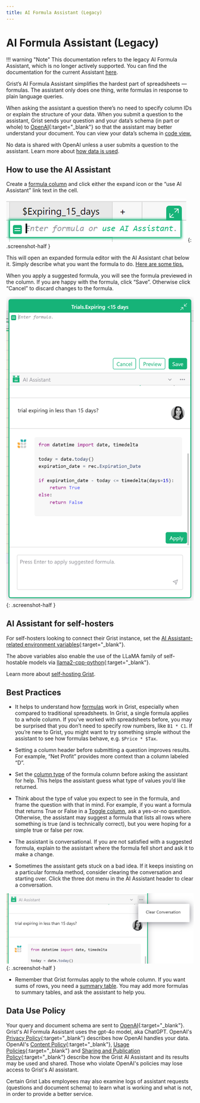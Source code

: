 ```yaml
---
title: AI Formula Assistant (Legacy)
---
```


AI Formula Assistant (Legacy)
==============

!!! warning "Note"
    This documentation refers to the legacy AI Formula Assistant, which is no longer actively supported. You can find the documentation for the current Assistant [here](assistant.md).

Grist’s AI Formula Assistant simplifies the hardest part of spreadsheets — formulas. The assistant only does one thing, write formulas in response to plain language queries. 

When asking the assistant a question there’s no need to specify column IDs or explain the structure of your data. When you submit a question to the assistant, Grist sends your question and your data’s schema (in part or whole) to [OpenAI](https://openai.com/){:target="\_blank"} so that the assistant may better understand your document. You can view your data’s schema in [code view.](formulas.md#code-viewer) 

No data is shared with OpenAI unless a user submits a question to the assistant. Learn more about [how data is used](ai-assistant-legacy.md#data-use-policy).

## How to use the AI Assistant

Create a [formula column](formulas.md) and click either the expand icon or the “use AI Assistant” link text in the cell. 

<span class="screenshot-large">*![Opening AI Assistant](images/ai-assistant-legacy/formula-cell-editor.png)*</span>
{: .screenshot-half }

This will open an expanded formula editor with the AI Assistant chat below it. Simply describe what you want the formula to do. [Here are some tips.](ai-assistant-legacy.md#best-practices)

When you apply a suggested formula, you will see the formula previewed in the column. If you are happy with the formula, click “Save”. Otherwise click “Cancel” to discard changes to the formula.

<span class="screenshot-large">*![AI Formula Assistant](images/ai-assistant-legacy/ai-assistant-dialog.png)*</span>
{: .screenshot-half }

## AI Assistant for self-hosters

For self-hosters looking to connect their Grist instance, set the [AI Assistant-related environment variables](https://github.com/gristlabs/grist-core#ai-formula-assistant-related-variables-all-optional){:target="\_blank"}. 

The above variables also enable the use of the LLaMA family of self-hostable models via [llama2-cpp-python](https://github.com/abetlen/llama-cpp-python){:target="\_blank"}.

Learn more about [self-hosting Grist](self-managed.md). 

## Best Practices

* It helps to understand how [formulas](formulas.md) work in Grist, especially when compared to traditional spreadsheets. In Grist, a single formula applies to a whole column.  If you’ve worked with spreadsheets before, you may be surprised that you don’t need to specify row numbers, like `B1 * C1`. If you’re new to Grist, you might want to try something simple without the assistant to see how formulas behave, e.g. `$Price * $Tax`.  

* Setting a column header before submitting a question improves results. For example, “Net Profit” provides more context than a column labeled “D”.

* Set the [column type](col-types.md) of the formula column before asking the assistant for help. This helps the assistant guess what type of values you’d like returned.

* Think about the type of value you expect to see in the formula, and frame the question with that in mind. For example, if you want a formula that returns True or False in a [Toggle column](col-types.md#toggle-columns), ask a yes-or-no question. Otherwise, the assistant may suggest a formula that lists all rows where something is true (and is technically correct), but you were hoping for a simple true or false per row.

* The assistant is conversational. If you are not satisfied with a suggested formula, explain to the assistant where the formula fell short and ask it to make a change.

* Sometimes the assistant gets stuck on a bad idea. If it keeps insisting on a particular formula method, consider clearing the conversation and starting over. Click the three dot menu in the AI Assistant header to clear a conversation. 

<span class="screenshot-large">*![Clear AI Assistant Conversation](images/ai-assistant-legacy/clear-conversation.png)*</span>
{: .screenshot-half }


* Remember that Grist formulas apply to the whole column. If you want sums of rows, you need a [summary table](summary-tables.md). You may add more formulas to summary tables, and ask the assistant to help you.

## Data Use Policy

Your query and document schema are sent to [OpenAI](https://openai.com/){:target="\_blank"}. Grist's AI Formula Assistant uses the gpt-4o model, aka ChatGPT. OpenAI's [Privacy Policy](https://openai.com/api-data-privacy){:target="\_blank"} describes how OpenAI handles your data. OpenAI's [Content Policy](https://labs.openai.com/policies/content-policy){:target="\_blank"}, [Usage Policies](https://openai.com/policies/usage-policies){:target="\_blank"} and [Sharing and Publication Policy](https://openai.com/api/policies/sharing-publication/){:target="\_blank"} describe how the Grist AI Assistant and its results may be used and shared. Those who violate OpenAI's policies may lose access to Grist's AI assistant.

Certain Grist Labs employees may also examine logs of assistant requests (questions and document schema) to learn what is working and what is not, in order to provide a better service.